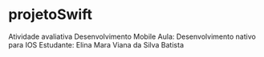 # projetoSwift
Atividade avaliativa
Desenvolvimento Mobile
Aula: Desenvolvimento nativo para IOS
Estudante: Elina Mara Viana da Silva Batista
